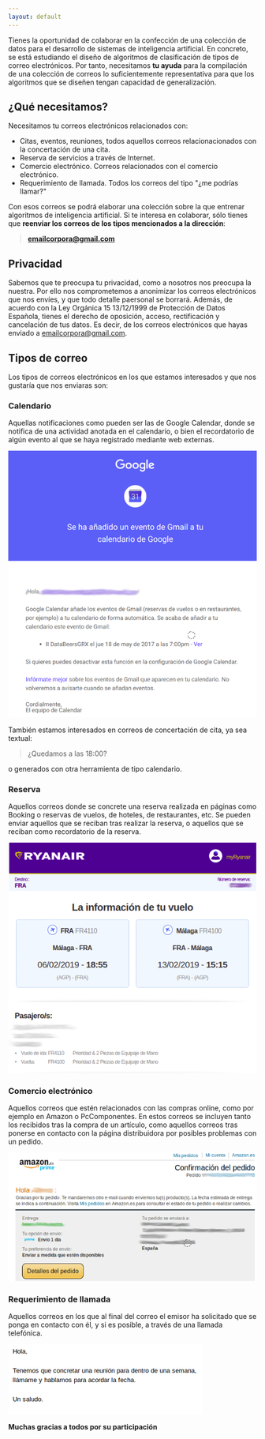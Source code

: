 ```yaml
---
layout: default
---
```



Tienes la oportunidad de colaborar en la confección de una colección de datos para el desarrollo de sistemas de inteligencia artificial. En concreto, se está estudiando el diseño de algoritmos de clasificación de tipos de correo electrónicos. Por tanto, necesitamos **tu ayuda** para la compilación de una colección de correos lo suficientemente representativa para que los algoritmos que se diseñen tengan capacidad de generalización.

## ¿Qué necesitamos?

Necesitamos tu correos electrónicos relacionados con:
- Citas, eventos, reuniones, todos aquellos correos relacionacionados con la concertación de una cita.
- Reserva de servicios a través de Internet. 
- Comercio electrónico. Correos relacionados con el comercio electrónico.
- Requerimiento de llamada. Todos los correos del tipo "¿me podrías llamar?"

Con esos correos se podrá elaborar una colección sobre la que entrenar algoritmos de inteligencia artificial. Si te interesa en colaborar, sólo tienes que **reenviar los correos de los tipos mencionados a la dirección**:

> **emailcorpora@gmail.com**

## Privacidad

Sabemos que te preocupa tu privacidad, como a nosotros nos preocupa la nuestra. Por ello nos comprometemos a anonimizar los correos electrónicos que nos envíes, y que todo detalle paersonal se borrará. Además, de acuerdo con la Ley Orgánica 15 13/12/1999 de Protección de Datos Española, tienes el derecho de oposición, acceso, rectificación y cancelación de tus datos. Es decir, de los correos electrónicos que hayas enviado a emailcorpora@gmail.com.

## Tipos de correo

Los tipos de correos electrónicos en los que estamos interesados y que nos gustaría que nos enviaras son:

### Calendario

Aquellas notificaciones como pueden ser las de Google Calendar, donde se notifica de una actividad anotada en el calendario, o bien el recordatorio de algún evento al que se haya registrado mediante web externas.

![Image](/assets/images/EjemploCalendario.png)

También estamos interesados en correos de concertación de cita, ya sea textual:

> ¿Quedamos a las 18:00?

o generados con otra herramienta de tipo calendario.

### Reserva

Aquellos correos donde se concrete una reserva realizada en páginas como Booking o reservas de vuelos, de hoteles, de restaurantes, etc. Se pueden enviar aquellos que se reciban tras realizar la reserva, o aquellos que se reciban como recordatorio de la reserva.

![Image](/assets/images/EjemploReserva.png)

### Comercio electrónico

Aquellos correos que estén relacionados con las compras online, como por ejemplo en Amazon o PcComponentes. En estos correos se incluyen tanto los recibidos tras la compra de un artículo, como aquellos correos tras ponerse en contacto con la página distribuidora por posibles problemas con un pedido.

![Image](/assets/images/EjemploComercioElectronico.png)

### Requerimiento de llamada

Aquellos correos en los que al final del correo el emisor ha solicitado que se ponga en contacto con él, y si es posible, a través de una llamada telefónica.

![Image](/assets/images/EjemploCallme.png)


**Muchas gracias a todos por su participación**
